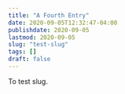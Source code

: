 ```yaml
---
title: "A Fourth Entry"
date: 2020-09-05T12:32:47-04:00
publishdate: 2020-09-05
lastmod: 2020-09-05
slug: "test-slug"
tags: []
draft: false
---
```


To test slug.